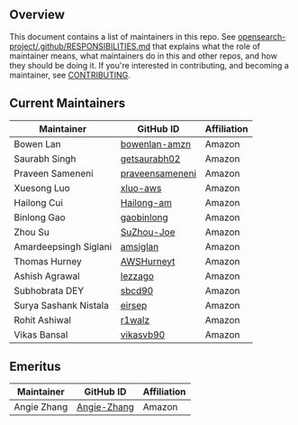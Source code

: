 ## Overview

This document contains a list of maintainers in this repo. See [opensearch-project/.github/RESPONSIBILITIES.md](https://github.com/opensearch-project/.github/blob/main/RESPONSIBILITIES.md#maintainer-responsibilities) that explains what the role of maintainer means, what maintainers do in this and other repos, and how they should be doing it. If you're interested in contributing, and becoming a maintainer, see [CONTRIBUTING](CONTRIBUTING.md).

## Current Maintainers

| Maintainer            | GitHub ID                                             | Affiliation |
| --------------------- | ----------------------------------------------------- | ----------- |
| Bowen Lan             | [bowenlan-amzn](https://github.com/bowenlan-amzn)     | Amazon      |
| Saurabh Singh         | [getsaurabh02](https://github.com/getsaurabh02)       | Amazon      |
| Praveen Sameneni      | [praveensameneni](https://github.com/praveensameneni) | Amazon      |
| Xuesong Luo           | [xluo-aws](https://github.com/xluo-aws)               | Amazon      |
| Hailong Cui           | [Hailong-am](https://github.com/Hailong-am)           | Amazon      |
| Binlong Gao           | [gaobinlong](https://github.com/gaobinlong)           | Amazon      |
| Zhou Su               | [SuZhou-Joe](https://github.com/SuZhou-Joe)           | Amazon      |
| Amardeepsingh Siglani | [amsiglan](https://github.com/amsiglan)               | Amazon      |
| Thomas Hurney         | [AWSHurneyt](https://github.com/AWSHurneyt)           | Amazon      |
| Ashish Agrawal        | [lezzago](https://github.com/lezzago)                 | Amazon      |
| Subhobrata DEY        | [sbcd90](https://github.com/sbcd90)                   | Amazon      |
| Surya Sashank Nistala | [eirsep](https://github.com/eirsep)                   | Amazon      |
| Rohit Ashiwal         | [r1walz](https://github.com/r1walz)                   | Amazon      |
| Vikas Bansal          | [vikasvb90](https://github.com/vikasvb90)             | Amazon      |

## Emeritus

| Maintainer    | GitHub ID                                     | Affiliation |
| ------------- | --------------------------------------------- | ----------- |
| Angie Zhang   | [Angie-Zhang](https://github.com/Angie-Zhang) | Amazon      |
